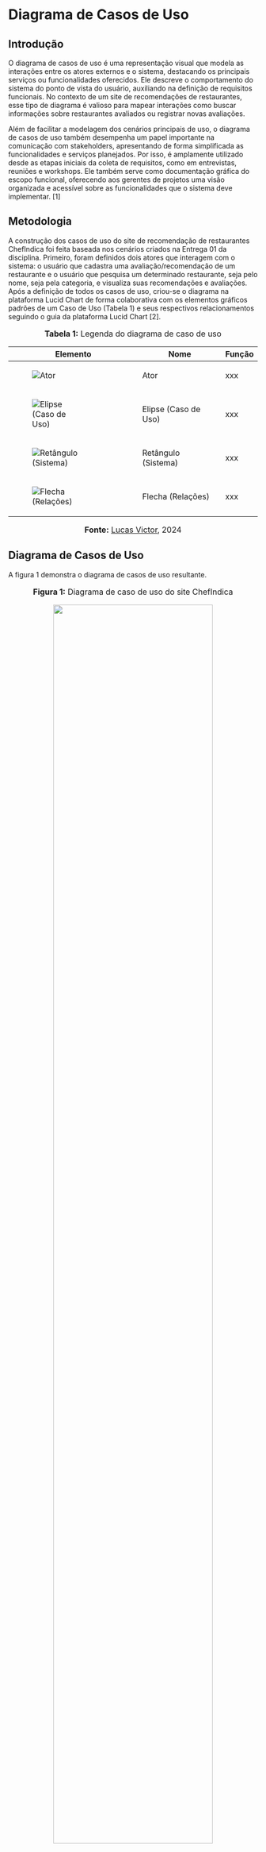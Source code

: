 # Diagrama de Casos de Uso

## Introdução
O diagrama de casos de uso é uma representação visual que modela as interações entre os atores externos e o sistema, destacando os principais serviços ou funcionalidades oferecidos. Ele descreve o comportamento do sistema do ponto de vista do usuário, auxiliando na definição de requisitos funcionais. No contexto de um site de recomendações de restaurantes, esse tipo de diagrama é valioso para mapear interações como buscar informações sobre restaurantes avaliados ou registrar novas avaliações.

Além de facilitar a modelagem dos cenários principais de uso, o diagrama de casos de uso também desempenha um papel importante na comunicação com stakeholders, apresentando de forma simplificada as funcionalidades e serviços planejados. Por isso, é amplamente utilizado desde as etapas iniciais da coleta de requisitos, como em entrevistas, reuniões e workshops. Ele também serve como documentação gráfica do escopo funcional, oferecendo aos gerentes de projetos uma visão organizada e acessível sobre as funcionalidades que o sistema deve implementar. [1]

## Metodologia
A construção dos casos de uso do site de recomendação de restaurantes ChefIndica foi feita baseada nos cenários criados na Entrega 01 da disciplina. Primeiro, foram definidos dois atores que interagem com o sistema: o usuário que cadastra uma avaliação/recomendação de um restaurante e o usuário que pesquisa um determinado restaurante, seja pelo nome, seja pela categoria, e visualiza suas recomendações e avaliações. Após a definição de todos os casos de uso, criou-se o diagrama na plataforma Lucid Chart de forma colaborativa com os elementos gráficos padrões de um Caso de Uso (Tabela 1) e seus respectivos relacionamentos seguindo o guia da plataforma Lucid Chart [2].

<div align="center">
<font size="3"><p style="text-align: center"><b>Tabela 1:</b> Legenda do diagrama de caso de uso</p></font>

<table>
  <thead>
    <tr>
      <th>Elemento</th>
      <th>Nome</th>
      <th>Função</th>
    </tr>
  </thead>
  <tbody>
    <tr>
      <td><figure class="usecaseElement" style="width: 20%; display: flex;"><img src="xxx" alt="Ator"></figure></td>
      <td>Ator</td>
      <td>xxx</td>
    </tr>
    <tr>
      <td><figure class="usecaseElement" style="width: 40%; display: flex;"><img src="xxx" alt="Elipse (Caso de Uso)"></figure></td>
      <td>Elipse (Caso de Uso)</td>
      <td>xxx</td>
    </tr>
    <tr>
      <td><figure class="usecaseElement" style="width: 40%; display: flex;"><img src="xxx" alt="Retângulo (Sistema)"></figure></td>
      <td>Retângulo (Sistema)</td>
      <td>xxx</td>
    </tr>
    <tr>
      <td><figure class="usecaseElement" style="width: 40%; display: flex;"><img src="xxx" alt="Flecha (Relações)"></figure></td>
      <td>Flecha (Relações)</td>
      <td>xxx</td>
    </tr>
  </tbody>
</table>

<font size="3"><p style="text-align: center"><b>Fonte:</b> <a href="https://github.com/Lucas13032003">Lucas Victor</a>, 2024</p></font>
</div>

## Diagrama de Casos de Uso

A figura 1 demonstra o diagrama de casos de uso resultante.

<div align="center">
<font size="3"><p style="text-align: center"><b>Figura 1:</b> Diagrama de caso de uso do site ChefIndica</p></font>

<img src="../../docs/imagens/diagrama_cdu.png" class="usecaseElement" width="80%">

<font size="3"><p style="text-align: center"><b>Fonte:</b> <a href="https://github.com/Caiomesvie">Caio Mesquita</a>, <a href="https://github.com/cqcoding">Cecília Quaresma</a>, <a href="https://github.com/VieiraLaris">Larissa Vieira</a>, <a href="https://github.com/LuaMedeiros">Luana Medeiros</a>, <a href="https://github.com/lucas13032003">Lucas Victor</a>, <a href="https://github.com/Maliz30">Maria Alice</a> e <a href="https://github.com/zenildavieira">Zenilda Vieira</a>, 2024</p></font>

</div>

## Especificação dos Casos de Uso

### UC01.0 Fazer login

A tabela 2 demonstra a especificação do caso de uso UC01.0 Fazer login.

<div align="center">
<font size="3"><p style="text-align: center"><b>Tabela 2:</b> Especificação do caso de uso UC01.0</p></font>
</div>

| UC01.0 |  Fazer login |
| --- | --- |
| **Ator(es)** | Usuário que vai cadastrar uma avaliação e/ou recomendação.|
| **Frequência de uso** | Média |
| **Pré-condições** | PRE01. Dispor de uma conexão à internet;<br> PRE02. Usuário abrir o site deslogado.|
| **Fluxo básico** | <b>FB01. </b> <ol> <li> O usuário fornece seus dados de login. Aciona o caso de uso UC01.2.<li> O usuário é logado. <li> Fim do caso de uso. </ol> |
| **Fluxos alternativos** | --- |
| **Fluxos de exceção** | <b>FE01: Dados do login errados </b> <ol> <li> O usuário fornece algum dado do login errado <li> O sistema informa qual campo está com o dado inválido. Aciona o caso de uso UC01.1. </ul> </ol> |
| **Pós-condições** |POS01. O usuário é logado em sua conta do site. |
| **Data da criação** | 19/11/2024 |
| **Rastreabilidade** |  |

<div align="center">
<font size="3"><p style="text-align: center"><b>Fonte:</b> <a href="https://github.com/ZenildaVieira">Zenilda Vieira</a>, 2024</p></font>
</div >

### UC01.1. Exibir erro de login

A tabela 3 demonstra a especificação do caso de uso UC01.1 Exibir erro de login.

<div align="center">
<font size="3"><p style="text-align: center"><b>Tabela 3:</b> Especificação do caso de uso UC01.1</p></font>
</div>

| UC01.1 | Exibir erro de login |
| -: | :- |
| **Ator(es)** | Sistema |
| **Frequência de uso** | Baixa |
| **Pré-condições** | PRE01. O usuário forneceu algum dado errado no login.|
| **Fluxo básico** |<b>FB01. </b> <ol> <li> O usuário fornece seus dados de login. Aciona o caso de uso UC01.2. <li> O sistema informa em qual campo o usuário forneceu um dado inválido </ol> |
| **Fluxos alternativos** | --- |
| **Fluxos de exceção** | --- |
| **Pós-condições** |POS01. O usuário deve colocar novamente suas credenciais de login. |
| **Data da criação** | 19/11/2024 |
| **Rastreabilidade** | |

<div align="center">
<font size="3"><p style="text-align: center"><b>Fonte:</b> <a href="https://github.com/ZenildaVieira">Zenilda Vieira</a>, 2024</p></font>
</div >

### UC01.2. Verificar dados de login

A tabela 4 demonstra a especificação do caso de uso UC01.2 Verificar dados de login.

<div align="center">  
<font size="3"><p style="text-align: center"><b>Tabela 4:</b> Especificação do caso de uso UC01.2</p></font>
</div>

| UC01.2 |  Verificar dados de login |
| -: | :- |
| **Ator(es)** | Sistema |
| **Frequência de uso** | Média |
| **Pré-condições** | PRE01. O usuário fornceceu os dados de login.|
| **Fluxo básico** |<b>FB01. </b> <ol> <li> O sistema recebe os dados que o usuário forneceu. <li> O sistema verifica os dados de login. <li> O sistema libera o login do usuário. <li> Fim do caso de uso. |
| **Fluxos alternativos** | --- |
| **Fluxos de exceção** | <b>FE01: Dados do login errados </b> <ol> <li> O usuário fornece algum dado do login errado. <li> O sistema verifica os dados de login. aciona o caso de uso UC01.1. <li> O sistema não permite o login do usuário. Aciona o caso de uso UC01. <li> Fim do caso de uso. </ul> </ol> |
| **Pós-condições** |POS01. O usuário é logado em sua conta do aplicativo. |
| **Data da criação** |19/11/2024 |
| **Rastreabilidade** |  |

<div align="center">
<font size="3"><p style="text-align: center"><b>Fonte:</b> <a href="https://github.com/ZenildaVieira">Zenilda Vieira</a>, 2024</p></font>
</div >

### UC02. Fazer Cadastro Usuário

A tabela 5 demonstra a especificação do caso de uso UC02 Fazer Cadastro Usuário.

<div align="center">
<font size="3"><p style="text-align: center"><b>Tabela 5:</b> Especificação do caso de uso UC02</p></font>
</div>

| UC02 | Fazer Cadastro Usuário |
| -: | :- |
| **Ator(es)** | Usuário que deseja criar uma conta no sistema para avaliar ou comentar restaurantes. |
| **Frequência de uso** | Alta |
| **Pré-condições** | PRE01. O usuário deve ter acesso à internet;<br> PRE02. O sistema deve estar disponível;<br> PRE03. O usuário deve acessar a página de um restaurante no site. |
| **Fluxo básico** | <b>FB01.</b> <ol> <li> O usuário acessa a página de um restaurante avaliado. <li> O usuário decide avaliar ou comentar. <li> O sistema redireciona para a página de login/cadastro. <li> O usuário escolhe criar uma nova conta. <li> O usuário preenche os campos obrigatórios (nome, e-mail, senha, etc.). <li> O sistema valida as informações fornecidas. <li> O sistema cria a conta do usuário. <li> O sistema redireciona o usuário à página do restaurante. <li> O usuário realiza a avaliação ou comentário. <li> Fim do caso de uso. </ol> |
| **Fluxos alternativos** | <b>FA01: E-mail já cadastrado</b> <ol> <li> O sistema detecta que o e-mail informado já está cadastrado. <li> O sistema exibe uma mensagem informando o erro e solicita um novo e-mail. <li> Retorna ao passo FB05. </ol> |
| **Fluxos de exceção** | <b>FE01: Falha de conexão</b> <ol> <li> O sistema não consegue conectar ao servidor. <li> O sistema exibe uma mensagem informando a indisponibilidade temporária. <li> Fim do caso de uso. </ol> |
| **Pós-condições** | POS01. O usuário possui uma conta cadastrada no sistema e consegue realizar avaliações ou comentários. |
| **Data da criação** | 21/11/2024 |
| **Rastreabilidade** | |

<div align="center">
<font size="3"><p style="text-align: center"><b>Fonte:</b> <a href="https://github.com/lucas13032003">Lucas Victor</a>, 2024</p></font>
</div >


### UC03. Avaliar Restaurante

A tabela 6 demonstra a especificação do caso de uso UC03 Avaliar Restaurante.

<div align="center">
<font size="3"><p style="text-align: center"><b>Tabela 6:</b> Especificação do caso de uso UC03</p></font>
</div>

| UC03 |  Avaliar Restaurante |
| -: | :- |
| **Ator(es)** | Usuário |
| **Frequência de uso** | Baixa |
| **Pré-condições** | PRE01. Dispor de uma conexão à internet.<br>PRE02. Usuário estar logado no aplicativo.|
| **Fluxo básico** | <br>**FB01.**</br> <ol> <li>O usuário realiza uma pesquisa de restaurantes no aplicativo.<li>O usuário seleciona um restaurante da lista de resultados.<li>O sistema exibe as informações detalhadas do restaurante selecionado.<li>O usuário seleciona a opção “Comentar”.<li>O sistema exibe os campos para a nota e o comentário.<li>O usuário fornece a nota e, opcionalmente, um comentário.<li>O usuário clica em "Avaliar".<li>O sistema registra a avaliação.<li>Fim do caso de uso. </ol>|
| **Fluxos alternativos** | <br>**FA01: Avaliar sem comentário**</br>  <ol> <li>O usuário escolhe apenas a nota e não fornece comentário.<li>O sistema registra a avaliação com a nota e sem comentário.<li>Fim do caso de uso. </br>|
| **Fluxos de exceção** | <br>**FE01: Falha ao registrar avaliação**</br> <ol> <li>O sistema não consegue registrar a avaliação devido a erro de comunicação ou outro erro técnico.<li>O sistema informa que houve um erro e solicita ao usuário tentar novamente. </ol><br>**FE02: Usuário não logado**</br> <ol> <li>O usuário tenta avaliar sem estar logado.<li>O sistema informa que é necessário estar logado para avaliar. O usuário é direcionado para a tela de login. </ol>|
| **Pós-condições** | POS01. A avaliação do restaurante foi registrada com sucesso. |
| **Data da criação** |20/11/2024|
| **Rastreabilidade** |  |

<div align="center">
<font size="3"><p style="text-align: center"><b>Fonte:</b> <a href="https://github.com/VieiraLaris">Larissa Vieira</a>, 2024</p></font>
</div >

### UC04.  Fazer Comentário

A tabela 7 demonstra a especificação do caso de uso UC04  Fazer Comentário.

<div align="center">
<font size="3"><p style="text-align: center"><b>Tabela 7:</b> Especificação do caso de uso UC04</p></font>
</div>

| UC04 |  Fazer Comentário |
| -: | :- |
| **Ator(es)** | Usuário que vai deixar um comentário sobre um restaurante |
| **Frequência de uso** | Baixa |
| **Pré-condições** | PRE01. Dispor de uma conexão à internet;<br> PRE02. Usuário deve estar logado no site;<br> PRE03. O sistema deve estar disponível;<br> PRE04. O usuário deve acessar a página de um restaurante no site.<br> PRE05. Usuário avaliar um restaurante; |
| **Fluxo básico** | <br>**FB01.**</br> <ol> <li>O usuário pesquisa um restaurante listado no aplicativo.<li>O usuário seleciona um restaurante da lista de resultados.<li>O sistema exibe as informações detalhadas do restaurante selecionado.<li>O usuário seleciona a opção “Comentar”.<li>O sistema exibe os campos para a nota e o comentário.<li>O usuário fornece a nota e registra seu comentário.<li>O usuário clica em "Avaliar".<li>O sistema registra a avaliação.<li>Fim do caso de uso. </ol>|
| **Fluxos alternativos** | <br>**FA01. Restaurante não encontrado**</br><ol><li>O usuário pesquisa por um restaurante que não está listado.<li> O sistema informa que o restaurante não foi encontrado e oferece a opção de sugerir a adição do restaurante ao sistema.<li> O usuário deicde se deseja ou não sugerir o restaurante.<li> O caso de uso retorna ao fluxo básico FB01 caso o usuário pesquisa novamente.</ol> |
| **Fluxos de exceção** | <br>**FE01: Campo de avaliação vazio**</br> <ol> <li>O sistema não consegue prosseguir com o comentário caso não haja registro da avaliação do restraurante.<li> O usuário volta no campo de avaliação e clica na quantidade de estrelas correspondente à avaliação do restaurante</ol><br>**FE02: Usuário não logado**</br> <ol> <li>O usuário tenta avaliar sem estar logado.<li>O sistema informa que é necessário estar logado para avaliar. O usuário é direcionado para a tela de login. </ol>|
| **Pós-condições** | POS01. O comentário é realizado com sucesso e demais usuários podem visualizar. |
| **Data da criação** | 21/11/2024 |
| **Rastreabilidade** |  |

<div align="center">
<font size="3"><p style="text-align: center"><b>Fonte:</b> <a href="https://github.com/cqcoding">Cecília Quaresma</a>, 2024</p></font>
</div >

### UC05. Pesquisar por Restaurante

A tabela 8 demonstra a especificação do caso de uso UC05 Pesquisar por Restaurante.

<div align="center">
<font size="3"><p style="text-align: center"><b>Tabela 8:</b> Especificação do caso de uso UC05</p></font>
</div>

| UC05 |  Pesquisar por Restaurante |
| -: | :- |
| **Ator(es)** | Usuário em busca de um restaurante  |
| **Frequência de uso** | Alta |
| **Pré-condições** |PRE01. Dispor de uma conexão à internet;<br> PRE02. O sistema deve estar disponível; |
| **Fluxo básico** | <br>**FB01.**</br> <ol> <li>O usuário entra no site.<li>O usuário seleciona a categoria desejada de restaurante no menu lateral<li>O usuário navega pela lista de restaurantes listados na categoria selecionada.<li>O usuário seleciona o restaurante desejado. <li>O usuário analisa a avaliação e os comentários a respeito do restaurante. </ol> |
| **Fluxos alternativos** | <br>**FA01. Busca por restaurante específico**</br><ol> <li>O usuário acessa o site. <li>O usuário acessa o menu de busca na parte superior da página. <li>O usuário Procura pelo restaurante específico.<li>O usuário analisa a avaliação e os comentários a respeito do restaurante.</ol><br> **FA02. Restaurante Recomendado** </br><ol><li>O usuário acessa o site. <li> O usuário vizualiza os restaurantes recomendados na página home com maior avaliação. <li>O usuário seleciona o restaurante desejado e vizualiza sua avaliação.  </ol> |
| **Fluxos de exceção** | <br>**FE01: Restaurante não encontrado**</br> <ol> <li> O usuário busca pela avaliação de um restaurante em específico. <li> O usuário não encontra o restaurante cadastrado. <li> O usuário tem a opção de cadastrar o restaurante na plataforma. </ol> |
| **Pós-condições** | POS01. O usuário vizualiza a avaliação do restaurante selecionado.  |
| **Data da criação** |26/11/2024 |
| **Rastreabilidade** |  |

<div align="center">
<font size="3"><p style="text-align: center"><b>Fonte:</b> <a href="https://github.com/Caiomesvie">Caio Mesquita</a>, 2024</p></font>
</div > 

### UC06. Filtrar por Categoria

A tabela 9 demonstra a especificação do caso de uso UC06 Filtrar por Categoria.

<div align="center">
<font size="3"><p style="text-align: center"><b>Tabela 9:</b> Especificação do caso de uso UC06</p></font>
</div>

| UC06 |  Filtrar por Categoria |
| -: | :- |
| **Ator(es)** |  |
| **Frequência de uso** |  |
| **Pré-condições** | |
| **Fluxo básico** | |
| **Fluxos alternativos** |   |
| **Fluxos de exceção** |  |
| **Pós-condições** |  |
| **Data da criação** | |
| **Rastreabilidade** |  |

<div align="center">
<font size="3"><p style="text-align: center"><b>Fonte:</b> <a href="https://github.com/Maliz30">Maria Alice</a>, 2024</p></font>
</div >

### UC07. Cadastrar Restaurante

A tabela 10 demonstra a especificação do caso de uso UC07 Cadastrar Restaurante.

<div align="center">
<font size="3"><p style="text-align: center"><b>Tabela 10:</b> Especificação do caso de uso UC07</p></font>
</div>

| UC07 |  Cadastrar Restaurante |
| -: | :- |
| **Ator(es)** | Usuário |
| **Frequência de uso** | Média |
| **Pré-condições** | PRE01. O usuário deve estar logado no aplicativo. <br> PRE02. Dispor de uma conexão à internet. |
| **Fluxo básico** | <br>**FB01.**</br> <ol> <li>O usuário acessa a opção "Cadastrar Restaurante" no menu do aplicativo.<li> O sistema exibe um formulário para preenchimento.<li>O usuário insere as informações necessárias, como foto, nome, local e categoria. <li>O usuário confirma o cadastro clicando em "Adicionar".<li>O sistema valida os dados fornecidos. <li>O sistema registra o restaurante na base de dados. <li>O sistema exibe uma mensagem de sucesso confirmando o cadastro. <li>Fim do caso de uso. </ol>|
| **Fluxos alternativos** | <br>**FA01: Restaurante já cadastrado**</br>  <ol> <li>O sistema verifica que o restaurante informado já existe na base de dados.<li>O sistema exibe uma mensagem informando que o restaurante já está cadastrado e sugere ao usuário verificar as informações ou buscar diretamente pelo nome.<li>O sistema não permite um novo cadastro para o mesmo restaurante.<li>Fim do caso de uso. </br>|
| **Fluxos de exceção** | <br>**FE01: Falha na validação dos dados**</br>  <ol> <li>O sistema identifica que um ou mais campos obrigatórios estão ausentes ou preenchidos incorretamente.<li>O sistema informa ao usuário quais campos precisam ser corrigidos e solicita a revisão dos dados.<li>O usuário corrige os dados e tenta novamente.<li>Fim do caso de uso. </ol><br>**FE02: Falha ao registrar o restaurante**</br>  <ol> <li>O sistema não consegue registrar o restaurante devido a erro técnico ou falta de conexão com a base de dados.<li>O sistema exibe uma mensagem de erro ao usuário e solicita que ele tente novamente mais tarde.<li>Fim do caso de uso. </ol> |
| **Pós-condições** | POS01. O restaurante foi cadastrado com sucesso e está disponível para consulta no aplicativo. |
| **Data da criação** | 21/11/2024 |
| **Rastreabilidade** |  |

<div align="center">
<font size="3"><p style="text-align: center"><b>Fonte:</b> <a href="https://github.com/LuaMedeiros">Luana Medeiros</a>, 2024</p></font>
</div >


## Referências Bibliográficas

> [1] REINEHR, Sheila. Engenharia de requisitos. Porto Alegre: Grupo A, 2020. E-book. ISBN 9786556900674. Disponível em: <https://integrada.minhabiblioteca.com.br/#/books/9786556900674/>. Acesso em: 19 de novembro de 2024.
> 
> [2] Lucid Software Português. Tutorial de Caso de Uso UML [Recurso eletrônico: vídeo], 2019.  Disponível em: <https://www.youtube.com/watch?v=ab6eDdwS3rA>.  Acesso em: 19 de novembro de 2024.


## Histórico de Versão

| Versão | Data | Descrição | Autor | Revisor |
| :----: | ---- | --------- | ----- | ------- |
| `1.0`  |18/11/2024| Adição da introdução | [Luana Medeiros](https://github.com/LuaMedeiros) | [Zenilda Vieira](https://github.com/zenildavieira) |
| `1.1`  |19/11/2024| Complementação da introdução, inclusão da metodologia, <br> criação do padrão das tabelas de especificações e inclusão do caso de uso UC01 | [Zenilda Vieira](https://github.com/zenildavieira) | [Luana Medeiros](https://github.com/LuaMedeiros) |
| `1.2`  |20/11/2024| Adição do caso de uso UC03 | [Larissa Vieira](https://github.com/VieiraLaris) | [Luana Medeiros](https://github.com/LuaMedeiros) |
| `1.3`  |21/11/2024| Adição do caso de uso UC07 | [Luana Medeiros](https://github.com/LuaMedeiros) | [Lucas Víctor](https://github.com/Lucas3032003) |
| `1.4`  |21/11/2024| Adição do caso de uso UC02  | [Lucas Víctor](https://github.com/Lucas3032003) |  [Luana Medeiros](https://github.com/LuaMedeiros)|
| `1.5`  |21/11/2024| Adição do caso de uso UC04  | [Cecília Quaresma](https://github.com/cqcoding) | [Caio Mesquita](https://github.com/Caiomesvie) |
| `1.6`  |27/11/2024| Adição do caso de uso UC05  |  [Caio Mesquita](https://github.com/Caiomesvie) | |
